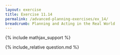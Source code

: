 ```yaml
---
layout: exercise
title: Exercise 11.14
permalink: /advanced-planning-exercises/ex_14/
breadcrumb: Planning and Acting in the Real World
---
```


{% include mathjax_support %}

<div><i class="arrow-up loader" data-chapter="advanced-planning-exercises" data-exercise="ex_14" data-rating="0"></i></div>
{% include_relative question.md %}
